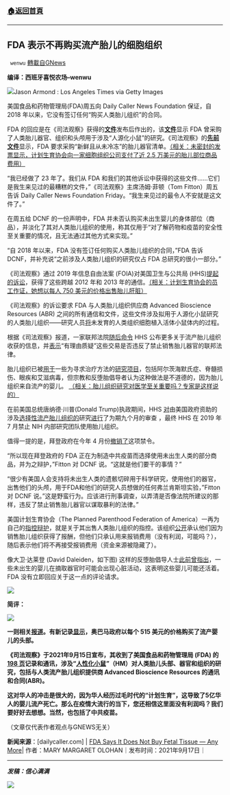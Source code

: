 ###  [:house:返回首頁](https://github.com/ourhimalayas/txt)
---


## FDA 表示不再购买流产胎儿的细胞组织
` wenwu` [轉載自GNews](https://gnews.org/zh-hans/1607833/)

**编译：西班牙喜悦农场–wenwu**

![](https://assets.gnews.org/wp-content/uploads/2021/10/tempsnip46.png)Jason Armond : Los Angeles Times via Getty Images

美国食品和药物管理局(FDA)周五向 Daily Caller News Foundation 保证，自 2018 年以来，它没有签订任何“购买人类胎儿组织”的合同。

FDA 的回应是在《司法观察》获得的[**文件**](https://www.judicialwatch.org/press-releases/new-fda-records-humanized-mice/)发布后作出的，该[**文件**](https://www.judicialwatch.org/press-releases/new-fda-records-humanized-mice/)显示 FDA 曾采购了人类胎儿器官、组织和头颅用于涉及“人源化小鼠”的研究。《司法观察》的[**先前文件**](https://www.judicialwatch.org/press-releases/fda-humanized-mice/)显示，FDA 要求采购“新鲜且从未冷冻”的胎儿器官清单。[（相关：未密封的发票显示，计划生育协会向一家细胞组织公司支付了近 2.5 万美元的胎儿部位商品费用）](https://dailycaller.com/2020/04/14/planned-parenthood-david-daleiden-stemexpress-fetal-body-parts-payments-lawsuit/)

“我已经做了 23 年了。我们从 FDA 和我们的其他诉讼中获得的这些文件……它们是我生来见过的最糟糕的文件，”《司法观察》主席汤姆·菲顿（Tom Fitton）周五告诉 Daily Caller News Foundation Friday。“我生来见过的最令人不安就是这文件了。”

在周五给 DCNF 的一份声明中，FDA 并未否认购买未出生婴儿的身体部位（商品），并淡化了其对人类胎儿组织的使用，称其仅用于“对了解药物和疫苗的安全性至关重要的情况，且无法通过其他方式来实现。”

“自 2018 年以来，FDA 没有签订任何购买人类胎儿组织的合同，”FDA 告诉 DCNF，并补充说“之前涉及人类胎儿组织的研究仅占 FDA 总研究的很小一部分。”

《司法观察》通过 2019 年信息自由法案 (FOIA)对美国卫生与公共局 (HHS)[提起的诉讼](https://www.judicialwatch.org/press-releases/judicial-watch-sues-health-and-human-services-for-documents-on-human-fetal-tissue-used-in-humanized-mice-testing/)，获得了这些跨越 2012 年和 2013 年的通信。[（相关：计划生育协会的员工作证，她想以每人 750 美元的价格出售胎儿肝脏）](https://dailycaller.com/2019/12/09/planned-parenthood-tram-nguyen-fetal-livers/)

《司法观察》的诉讼要求 FDA 与人类胎儿组织供应商 Advanced Bioscience Resources (ABR) 之间的所有通信和文件，这些文件涉及拟用于人源化小鼠研究的人类胎儿组织——研究人员[将](https://www.niaid.nih.gov/research/humanized-mouse-model-workshop)未发育的人类组织细胞植入活体小鼠体内的过程。

根据《司法观察》报道，一家联邦法院[随后命令](https://www.judicialwatch.org/wp-content/uploads/2021/03/JW-v-HHS-order-00876.pdf) HHS 公布更多关于流产胎儿组织收获的信息，并[表示](https://www.judicialwatch.org/press-releases/aborted-fetuses-information/)“有理由质疑”这些交易是否违反了禁止销售胎儿器官的联邦法律。

胎儿组织已被[用于](https://chancellor.ucsf.edu/blog/response-administrations-actions-fetal-tissue-research)一些为寻求治疗方法的[研究项目](https://senate.universityofcalifornia.edu/_files/reports/rm-jn-mb-restrictions-fetal-tissue-research.pdf)，包括阿尔茨海默氏症、脊髓损伤、眼疾和艾滋病毒，但宗教和反堕胎倡导者认为这种做法是不道德的，因为胎儿组织来自流产的婴儿。 [（相关：胎儿组织研究对医学至关重要吗？专家是这样说的）](https://dailycaller.com/2019/06/07/fetal-tissue-research/)

在前美国总统唐纳德·川普(Donald Trump)执政期间，HHS [对](https://dailycaller.com/2019/06/05/trump-cancel-fetal-tissue-research-government-funding/)由美国政府资助的涉及[选择性流产胎儿组织的](https://dailycaller.com/2018/08/17/planned-parenthood-video-abortions/)研究[进行](https://dailycaller.com/2019/06/05/trump-cancel-fetal-tissue-research-government-funding/)了为期九个月的审查 ，最终 HHS 在 2019 年 7 月禁止 NIH 内部研究团队使用胎儿组织。

值得一提的是，拜登政府在今年 4 月份[撤销了](https://dailycaller.com/2021/04/16/joe-biden-roe-v-wade-department-of-health-and-human-services-donald-trump/?filter_by=popular&amp;p=374&amp;page=66&amp;ref=hexometer)这项禁令。

“所以现在拜登政府的 FDA 正在为制造中共疫苗而选择使用未出生人类的部分商品，并为之辩护，”Fitton 对 DCNF 说。“这就是他们要干的事情？”

“很少有美国人会支持将未出生人类的遗骸切碎用于科学研究，使用他们的器官，出售他们的头颅，用于FDA和他们的研究人员想做的任何弗兰肯斯坦实验，”Fitton 对 DCNF 说。”这是野蛮行为。应该进行刑事调查，以弄清是否像法院所建议的那样，违反了禁止销售胎儿器官以谋取暴利的法律。”

美国计划生育协会（The Planned Parenthood Federation of America）一再为自己的[指控辩护](https://dailycaller.com/2020/04/14/planned-parenthood-david-daleiden-stemexpress-fetal-body-parts-payments-lawsuit/)，就是关于其出售人类胎儿组织的指控。该组织[公开](https://www.wsj.com/articles/planned-parenthood-stops-taking-reimbursements-for-fetal-tissue-1444744800)承认他们因为销售胎儿组织获得了报酬，但他们只承认用来报销费用（没有利润，可能吗？），随后表示他们将不再接受报销费用（资金来源被隐藏了）。

像大卫·达莱登 (David Daleiden，如下图) 这样的反堕胎倡导人士[此前曾指出](https://www.foxnews.com/politics/pittsburgh-live-fetus-organs)，一些未出生的婴儿在摘取器官时可能会出现心脏活动，这表明这些婴儿可能还活着。FDA 没有立即回应关于这一点的评论请求。

![](https://assets.gnews.org/wp-content/uploads/2021/10/tempsnip45.png)

**简评：**

![](https://assets.gnews.org/wp-content/uploads/2021/10/tempsnip47.png)

**一则相关[报道](https://www.judicialwatch.org/in-the-news/new-records-aborted-babies/)。有新记录[显示](https://www.lifenews.com/2021/09/14/new-records-show-obama-admin-purchased-aborted-babies-heads-for-515-each/)，奥巴马政府以每个 515 美元的价格购买了流产婴儿的头部。**

**《司法观察》于2021年9月15日宣布，其收到了美国食品和药物管理局 (FDA) 的 [198 页](https://www.judicialwatch.org/documents/jw-v-hhs-fda-humanized-mice-may-2021-00876/)记录和通讯，涉及“[人性化小鼠](https://www.ewtn.com/catholicism/library/fetal-experimentation-frankenstein-revisited-9610)”（HM）对人类胎儿头部、器官和组织的研究，包括与人类流产胎儿组织提供商 Advanced Bioscience Resources 的通讯和合同(ABR)。**

**这对华人的冲击是很大的，因为华人经历过毛时代的“计划生育”，这导致了5亿华人的婴儿流产死亡。那么在疫情大流行的当下，您还相信这里面没有利润吗？我们要好好去想想。当然，也包括了中共疫苗。**

（文章仅代表作者观点与GNEWS无关）

**新闻来源**：[dailycaller.com] | [FDA Says It Does Not Buy Fetal Tissue — Any More](https://dailycaller.com/2021/09/17/fda-aborted-fetal-tissue-humanized-mice/)| 作者：MARY MARGARET OLOHAN｜发布时间：2021年9月17日｜

* * *

***发稿：信心满满***

![](https://assets.gnews.org/wp-content/uploads/2021/10/GNEWS_CH.-1-2.jpeg)
